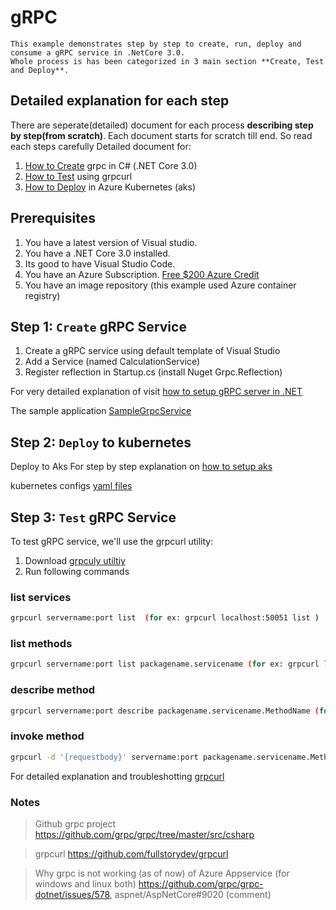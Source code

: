 # gRPC

    This example demonstrates step by step to create, run, deploy and  consume a gRPC service in .NetCore 3.0.
    Whole process is has been categorized in 3 main section **Create, Test and Deploy**.

## Detailed explanation for each step

There are seperate(detailed) document for each process **describing step by step(from scratch)**. Each document starts for scratch till end. So read each steps carefully
Detailed document for:

1. [How to Create](https://github.com/rupeshtech/k8s-grpc-dotntecore/blob/master/SampleGrpcService/README.md) grpc in C# (.NET Core 3.0)
2. [How to Test](https://github.com/rupeshtech/k8s-grpc-dotntecore/blob/master/Tests/README.md) using grpcurl
3. [How to Deploy](https://github.com/rupeshtech/k8s-grpc-dotntecore/blob/master/k8s-manifests/README.md) in Azure Kubernetes (aks)

## Prerequisites

1. You have a latest version of Visual studio.
2. You have a .NET Core 3.0 installed.
3. Its good to have Visual Studio Code.
4. You have an Azure Subscription. [Free $200 Azure Credit](https://azure.microsoft.com/free)
5. You have an image repository (this example used Azure container registry)

## Step 1: `Create` gRPC Service 

1. Create a gRPC service using default template of Visual Studio
2. Add a Service (named CalculationService)
3. Register reflection in Startup.cs (install Nuget Grpc.Reflection) 

For very detailed explanation of visit
[how to setup gRPC server in .NET](https://github.com/rupeshtech/k8s-grpc-dotntecore/blob/master/SampleGrpcService/README.md)

The sample application
[SampleGrpcService](https://github.com/rupeshtech/k8s-grpc-dotntecore/tree/master/SampleGrpcService)


## Step 2: `Deploy` to kubernetes

Deploy to Aks
For step by step explanation on [how to setup aks](https://github.com/rupeshtech/k8s-grpc-dotntecore/blob/master/k8s-manifests/README.md)

kubernetes configs
[yaml files](https://github.com/rupeshtech/k8s-grpc-dotntecore/blob/master/k8s-manifests)

## Step 3: `Test` gRPC Service

To test gRPC service, we'll use the grpcurl utility:
1. Download [grpculy utiltiy](https://github.com/fullstorydev/grpcurl/releases)
2. Run following commands

### **list services**
```sh
grpcurl servername:port list  (for ex: grpcurl localhost:50051 list )
```
### **list methods**
```sh
grpcurl servername:port list packagename.servicename (for ex: grpcurl localhost:50051 list Services.Calculator)
```
### **describe method**
```sh
grpcurl servername:port describe packagename.servicename.MethodName (for ex: grpcurl localhost:50051 describe  Services.Calculator.AddNumbers)
```

### **invoke method**
```sh
grpcurl -d '{requestbody}' servername:port packagename.servicename.MethodName (for ex: grpcurl -d '{"firstNumber":5,"secondNumber":3}' localhost:50051   Services.Calculator/AddNumbers)
```
For detailed explanation and troubleshotting [grpcurl](https://github.com/rupeshtech/k8s-grpc-dotntecore/tree/master/Tests)

### Notes

> Github grpc project https://github.com/grpc/grpc/tree/master/src/csharp

> grpcurl https://github.com/fullstorydev/grpcurl

> Why grpc is not working (as of now) of Azure Appservice (for windows and linux both) https://github.com/grpc/grpc-dotnet/issues/578, aspnet/AspNetCore#9020 (comment)

